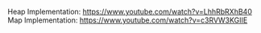 Heap Implementation: <https://www.youtube.com/watch?v=LhhRbRXhB40>
Map Implementation: <https://www.youtube.com/watch?v=c3RVW3KGIIE>

